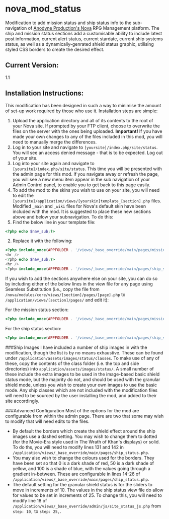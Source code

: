 # nova_mod_status
Modification to add mission status and ship status info to the sub-navigation of [Anodyne Production's Nova](http://www.anodyne-productions.com) RPG Management platform. The ship and mission status sections add a customisable ability to include latest post information, current alert status, current stardate, current ship systems status, as well as a dynamically-genrated shield status graphic, utilising styled CSS borders to create the desired effect.

## Current Version:
1.1

## Installation Instructions:
This modification has been designed in such a way to minimise the amount of set-up work required by those who use it. Installation steps are simple:

1. Upload the application directory and all of its contents to the root of your Nova site. If prompted by your FTP client, choose to overwrite the files on the server with the ones being uploaded.
  **Important!** If you have made your own changes to any of the files included in this mod, you will need to manually merge the differences.  
2. Log in to your site and navigate to `[yoursite]/index.php/site/status`. You will see an access denied message - that is to be expected. Log out of your site.
3. Log into your site again and navigate to `[yoursite]/index.php/site/status`. This time you will be presented with the admin page for this mod. If you navigate away or refresh the page, you will see a new menu item appear in the sub navigation of your Admin Control panel, to enable you to get back to this page easily.
4. To add the mod to the skins you wish to use on your site, you will need to edit the `[yoursite]/application/views/[yourskin]template_[section].php` files. Modified `_main` and `_wiki` files for Nova's default skin have been included with the mod. It is suggested to place these new sections above and below your subnavigation. To do this:
  1. Find the below line in your template file:  
  ```php
<?php echo $nav_sub;?>
  ```
  2. Replace it with the following:  
  ```php
<?php include_once(APPFOLDER . '/views/_base_override/main/pages/mission_status.php'); ?>  
<hr />  
<?php echo $nav_sub;?>  
<hr />  
<?php include_once(APPFOLDER . '/views/_base_override/main/pages/ship_status.php'); ?>
  ```

  If you wish to add the sections anywhere else on your site, you can do so by including either of the below lines in the view file for any page using Seamless Substitution (i.e., copy the file from `/nova/modules/core/views/[section]/pages/[page].php` to `/application/views/[section]/pages/` and edit it):

  For the mission status section:  
  ```php
<?php include_once(APPFOLDER . '/views/_base_override/main/pages/mission_status.php'); ?>
  ```
  For the ship status section:  
  ```php
<?php include_once(APPFOLDER . '/views/_base_override/main/pages/ship_status.php'); ?>
  ```

###Ship Images
I have included a number of ship images in with the modification, though the list is by no means exhaustive. These can be found under `/application/assets/images/status/classes`. To make use of any of these, copy the contents of the class folder (i.e. the top and side directories) into `application/assets/images/status/`. A small number of these include the extra images to be used in the image-based basic shield status mode, but the majority do not, and should be used with the granular shield mode, unless you wish to create your own images to use the basic mode. Any ship classes which are not included with the modification files will need to be sourced by the user installing the mod, and added to their site accordingly.

###Advanced Configuration
Most of the options for the mod are configurable from within the admin page. There are two that some may wish to modify that will need edits to the files.
* By default the borders which create the shield effect around the ship images use a dashed setting. You may wish to change them to dotted (for the Movie-Era style used in The Wrath of Khan's displays) or solid. To do ths, you will need to modify lines 131 and 142 in `/application/views/_base_override/main/pages/ship_status.php`.
* You may also wish to change the colours used for the borders. They have been set so that 0 is a dark shade of red, 50 is a dark shade of yellow, and 100 is a shade of blue, with the values going through a gradient in-between. These are configurable in lines 14-26 of `/application/views/_base_override/main/pages/ship_status.php`.
* The default setting for the granular shield status is for the sliders to move in increments of 10. The values in the ship status view file do allow for values to be set in increments of 25. To change this, you will need to modify line 18 of `/application/views/_base_override/admin/js/site_status_js.php` from `step: 10,` to `step: 25,`.
